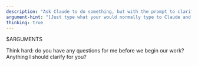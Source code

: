 ```yaml
---
description: "Ask Claude to do something, but with the prompt to clarify appended to the end"
argument-hint: "[Just type what your would normally type to Claude and the 'clarify' prompt will be added, free of charge]"
thinking: true
---
```


$ARGUMENTS

Think hard: do you have any questions for me before we begin our work? Anything I should clarify for you?
